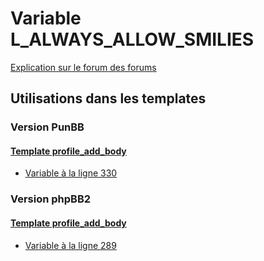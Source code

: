 # Variable L_ALWAYS_ALLOW_SMILIES
[Explication sur le forum des forums](http://forum.forumactif.com/t294113-listing-des-variables#L_ALWAYS_ALLOW_SMILIES)
## Utilisations dans les templates
### Version PunBB
#### [Template profile_add_body](punbb/profile_add_body.md)
* [Variable à la ligne 330](../punbb/profile_add_body.tpl#L330)
### Version phpBB2
#### [Template profile_add_body](subsilver/profile_add_body.md)
* [Variable à la ligne 289](../subsilver/profile_add_body.tpl#L289)